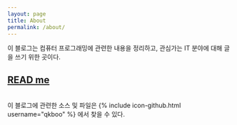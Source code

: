 ```yaml
---
layout: page
title: About
permalink: /about/
---
```


<div class="jumbotron">
이 블로그는 컴퓨터 프로그래밍에 관련한 내용을 정리하고, 관심가는 IT 분야에 대해 글을 쓰기 위한 곳이다.

<p>
    <h2><a href="/"><i class="fa fa-book m-right-auto" aria-hidden="true"></i> READ me</a></h2>
</p>

</div>

<br>
이 블로그에 관련한 소스 및 파일은 {% include icon-github.html username="qkboo" %} 에서 찾을 수 있다.


